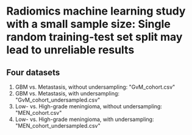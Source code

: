 # Radiomics machine learning study with a small sample size: Single random training-test set split may lead to unreliable results

## Four datasets
1. GBM vs. Metastasis, without undersampling: "GvM_cohort.csv"
2. GBM vs. Metastasis, with undersampling: "GvM_cohort_undersampled.csv"
3. Low- vs. High-grade meningioma, without undersampling: "MEN_cohort.csv"
4. Low- vs. High-grade meningioma, with undersampling: "MEN_cohort_undersampled.csv"

